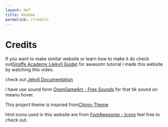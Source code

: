 ```yaml
---
layout: def
title: Readme
permalink: /credits
---
```


<h1 align="left">Credits</h1>

If you want to make similar website or learn how to make it do check out<a class="linkhai" href="https://www.youtube.com/watch?v=T1itpPvFWHI&list=PLLAZ4kZ9dFpOPV5C5Ay0pHaa0RJFhcmcB">Giraffe Academy (Jekyll Guide)</a> for awasomr tutorial i made this website by watching this video.

 check out <a class="linkhai" href="https://jekyllrb.com/docs/home/">Jekyll Documentation</a>

i have use sound form <a class="linkhai" href="https://opengameart.org/users/kenney">OpenGameArt - Free Sounds</a> for that tik sound on meanu hover.
  
This project theme is inspried from<a class="linkhai" href="https://github.com/cotes2020/jekyll-theme-chirpy">Chirpy Theme</a>

html icons used in this website are from <a class="linkhai" href="https://fontawesome.com/search">FontAwesome - Icons</a> feel free to check out.

